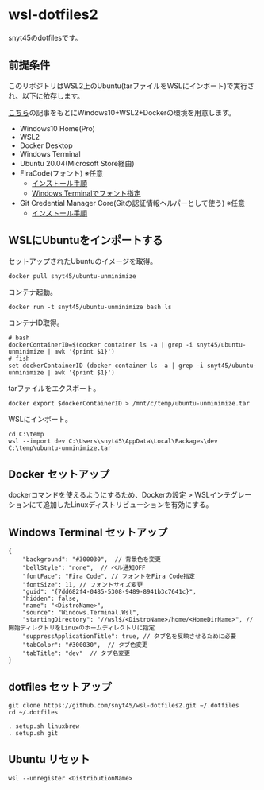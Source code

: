 # wsl-dotfiles2
snyt45のdotfilesです。

## 前提条件

このリポジトリはWSL2上のUbuntu(tarファイルをWSLにインポート)で実行され、以下に依存します。

[こちら](https://snyt45.com/posts/20210806/wsl2-multiple-linux-distribution/)の記事をもとにWindows10+WSL2+Dockerの環境を用意します。

- Windows10 Home(Pro)
- WSL2
- Docker Desktop
- Windows Terminal
- Ubuntu 20.04(Microsoft Store経由)
- FiraCode(フォント) ※任意
  - [インストール手順](https://github.com/snyt45/windows10-dotfiles/blob/master/setup/manually_settings.txt#L100)
  - [Windows Terminalでフォント指定](https://github.com/snyt45/windows10-dotfiles/blob/master/setup/manually_settings.txt#L183)
- Git Credential Manager Core(Gitの認証情報ヘルパーとして使う) ※任意
  - [インストール手順](https://github.com/microsoft/Git-Credential-Manager-Core#windows)

## WSLにUbuntuをインポートする

セットアップされたUbuntuのイメージを取得。
```
docker pull snyt45/ubuntu-unminimize
```

コンテナ起動。
```
docker run -t snyt45/ubuntu-unminimize bash ls
```

コンテナID取得。
```
# bash
dockerContainerID=$(docker container ls -a | grep -i snyt45/ubuntu-unminimize | awk '{print $1}')
# fish
set dockerContainerID (docker container ls -a | grep -i snyt45/ubuntu-unminimize | awk '{print $1}')
```

tarファイルをエクスポート。
```
docker export $dockerContainerID > /mnt/c/temp/ubuntu-unminimize.tar
```

WSLにインポート。
```
cd C:\temp
wsl --import dev C:\Users\snyt45\AppData\Local\Packages\dev C:\temp\ubuntu-unminimize.tar
```

## Docker セットアップ

dockerコマンドを使えるようにするため、Dockerの設定 > WSLインテグレーションにて追加したLinuxディストリビューションを有効にする。

## Windows Terminal セットアップ

```
{
    "background": "#300030",  // 背景色を変更
    "bellStyle": "none",  // ベル通知OFF
    "fontFace": "Fira Code", // フォントをFira Code指定
    "fontSize": 11, // フォントサイズ変更
    "guid": "{7dd682f4-0485-5308-9489-8941b3c7641c}",
    "hidden": false,
    "name": "<DistroName>",
    "source": "Windows.Terminal.Wsl",
    "startingDirectory": "//wsl$/<DistroName>/home/<HomeDirName>", // 開始ディレクトリをLinuxのホームディレクトリに指定
    "suppressApplicationTitle": true, // タブ名を反映させるために必要
    "tabColor": "#300030",  // タブ色変更
    "tabTitle": "dev"  // タブ名変更
}
```

## dotfiles セットアップ
```
git clone https://github.com/snyt45/wsl-dotfiles2.git ~/.dotfiles
cd ~/.dotfiles
  
. setup.sh linuxbrew
. setup.sh git
```

## Ubuntu リセット

```
wsl --unregister <DistributionName>
```
